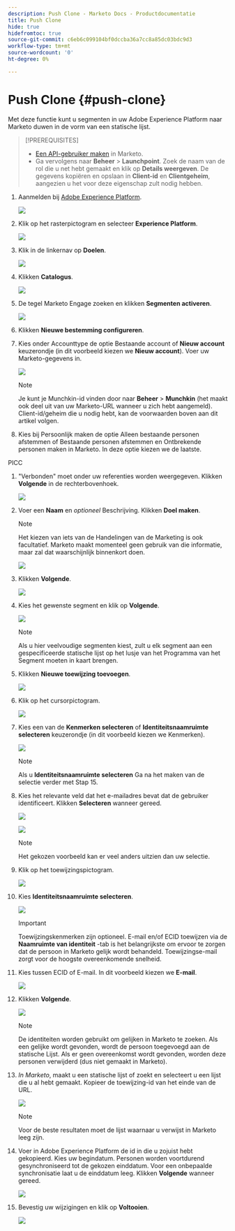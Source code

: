 ```yaml
---
description: Push Clone - Marketo Docs - Productdocumentatie
title: Push Clone
hide: true
hidefromtoc: true
source-git-commit: c6eb6c099104bf0dccba36a7cc8a85dc03bdc9d3
workflow-type: tm+mt
source-wordcount: '0'
ht-degree: 0%

---
```


# Push Clone {#push-clone}

Met deze functie kunt u segmenten in uw Adobe Experience Platform naar Marketo duwen in de vorm van een statische lijst.

>[!PREREQUISITES]
>
>* [Een API-gebruiker maken](/help/marketo/product-docs/administration/users-and-roles/create-an-api-only-user.md) in Marketo.
>* Ga vervolgens naar **Beheer** > **Launchpoint**. Zoek de naam van de rol die u net hebt gemaakt en klik op **Details weergeven**. De gegevens kopiëren en opslaan in **Client-id** en **Clientgeheim**, aangezien u het voor deze eigenschap zult nodig hebben.


1. Aanmelden bij [Adobe Experience Platform](https://experience.adobe.com/).

   ![](assets/push-an-adobe-experience-platform-segment-to-a-marketo-static-list-1.png)

1. Klik op het rasterpictogram en selecteer **Experience Platform**.

   ![](assets/push-an-adobe-experience-platform-segment-to-a-marketo-static-list-2.png)

1. Klik in de linkernav op **Doelen**.

   ![](assets/push-an-adobe-experience-platform-segment-to-a-marketo-static-list-3.png)

1. Klikken **Catalogus**.

   ![](assets/push-an-adobe-experience-platform-segment-to-a-marketo-static-list-4.png)

1. De tegel Marketo Engage zoeken en klikken **Segmenten activeren**.

   ![](assets/push-an-adobe-experience-platform-segment-to-a-marketo-static-list-5.png)

1. Klikken **Nieuwe bestemming configureren**.


1. Kies onder Accounttype de optie Bestaande account of **Nieuw account** keuzerondje (in dit voorbeeld kiezen we **Nieuw account**). Voer uw Marketo-gegevens in.

   ![](assets/push-an-adobe-experience-platform-segment-to-a-marketo-static-list-6.png)

   >[!NOTE]
   >
   >Je kunt je Munchkin-id vinden door naar **Beheer** > **Munchkin** (het maakt ook deel uit van uw Marketo-URL wanneer u zich hebt aangemeld). Client-id/geheim die u nodig hebt, kan de voorwaarden boven aan dit artikel volgen.

1. Kies bij Persoonlijk maken de optie Alleen bestaande personen afstemmen of Bestaande personen afstemmen en Ontbrekende personen maken in Marketo. In deze optie kiezen we de laatste.

PICC

1. &quot;Verbonden&quot; moet onder uw referenties worden weergegeven. Klikken **Volgende** in de rechterbovenhoek.

   ![](assets/push-an-adobe-experience-platform-segment-to-a-marketo-static-list-7.png)

1. Voer een **Naam** en _optioneel_ Beschrijving. Klikken **Doel maken**.

   >[!NOTE]
   >
   >Het kiezen van iets van de Handelingen van de Marketing is ook facultatief. Marketo maakt momenteel geen gebruik van die informatie, maar zal dat waarschijnlijk binnenkort doen.

   ![](assets/push-an-adobe-experience-platform-segment-to-a-marketo-static-list-8.png)

1. Klikken **Volgende**.

   ![](assets/push-an-adobe-experience-platform-segment-to-a-marketo-static-list-9.png)

1. Kies het gewenste segment en klik op **Volgende**.

   ![](assets/push-an-adobe-experience-platform-segment-to-a-marketo-static-list-10.png)

   >[!NOTE]
   >
   >Als u hier veelvoudige segmenten kiest, zult u elk segment aan een gespecificeerde statische lijst op het lusje van het Programma van het Segment moeten in kaart brengen.

1. Klikken **Nieuwe toewijzing toevoegen**.

   ![](assets/push-an-adobe-experience-platform-segment-to-a-marketo-static-list-11.png)

1. Klik op het cursorpictogram.

   ![](assets/push-an-adobe-experience-platform-segment-to-a-marketo-static-list-12.png)

1. Kies een van de **Kenmerken selecteren** of **Identiteitsnaamruimte selecteren** keuzerondje (in dit voorbeeld kiezen we Kenmerken).

   ![](assets/push-an-adobe-experience-platform-segment-to-a-marketo-static-list-13.png)

   >[!NOTE]
   >
   >Als u **Identiteitsnaamruimte selecteren** Ga na het maken van de selectie verder met Stap 15.

1. Kies het relevante veld dat het e-mailadres bevat dat de gebruiker identificeert. Klikken **Selecteren** wanneer gereed.

   ![](assets/push-an-adobe-experience-platform-segment-to-a-marketo-static-list-14.png)

   ![](assets/push-an-adobe-experience-platform-segment-to-a-marketo-static-list-15.png)

   >[!NOTE]
   >
   >Het gekozen voorbeeld kan er veel anders uitzien dan uw selectie.

1. Klik op het toewijzingspictogram.

   ![](assets/push-an-adobe-experience-platform-segment-to-a-marketo-static-list-16.png)

1. Kies **Identiteitsnaamruimte selecteren**.

   ![](assets/push-an-adobe-experience-platform-segment-to-a-marketo-static-list-17.png)

   >[!IMPORTANT]
   >
   >Toewijzingskenmerken zijn optioneel. E-mail en/of ECID toewijzen via de **Naamruimte van identiteit** -tab is het belangrijkste om ervoor te zorgen dat de persoon in Marketo gelijk wordt behandeld. Toewijzingse-mail zorgt voor de hoogste overeenkomende snelheid.

1. Kies tussen ECID of E-mail. In dit voorbeeld kiezen we **E-mail**.

   ![](assets/push-an-adobe-experience-platform-segment-to-a-marketo-static-list-18.png)

1. Klikken **Volgende**.

   ![](assets/push-an-adobe-experience-platform-segment-to-a-marketo-static-list-19.png)

   >[!NOTE]
   >
   >De identiteiten worden gebruikt om gelijken in Marketo te zoeken. Als een gelijke wordt gevonden, wordt de persoon toegevoegd aan de statische Lijst. Als er geen overeenkomst wordt gevonden, worden deze personen verwijderd (dus niet gemaakt in Marketo).

1. _In Marketo_, maakt u een statische lijst of zoekt en selecteert u een lijst die u al hebt gemaakt. Kopieer de toewijzing-id van het einde van de URL.

   ![](assets/push-an-adobe-experience-platform-segment-to-a-marketo-static-list-20.png)

   >[!NOTE]
   >
   >Voor de beste resultaten moet de lijst waarnaar u verwijst in Marketo leeg zijn.

1. Voer in Adobe Experience Platform de id in die u zojuist hebt gekopieerd. Kies uw begindatum. Personen worden voortdurend gesynchroniseerd tot de gekozen einddatum. Voor een onbepaalde synchronisatie laat u de einddatum leeg. Klikken **Volgende** wanneer gereed.

   ![](assets/push-an-adobe-experience-platform-segment-to-a-marketo-static-list-21.png)

1. Bevestig uw wijzigingen en klik op **Voltooien**.

   ![](assets/push-an-adobe-experience-platform-segment-to-a-marketo-static-list-22.png)
